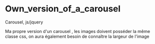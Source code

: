 # Own_version_of_a_carousel

Carousel, js/jquery

Ma propre version d'un carousel , les images doivent posséder la même classe css, on aura également besoin de connaître la largeur de l'image 
